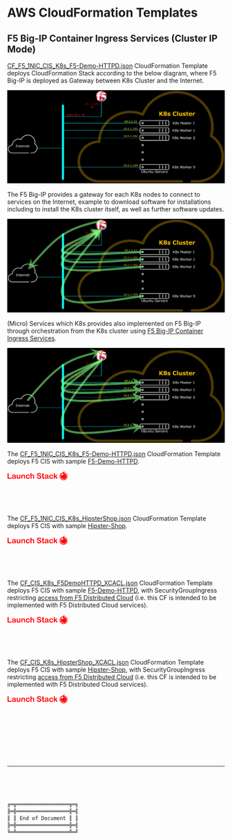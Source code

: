 # AWS CloudFormation Templates

## F5 Big-IP Container Ingress Services (Cluster IP Mode)

[CF_F5_1NIC_CIS_K8s_F5-Demo-HTTPD.json](CF_F5_1NIC_CIS_K8s_F5-Demo-HTTPD.json) CloudFormation Template deploys CloudFormation Stack according to the below diagram, where F5 Big-IP is deployed as Gateway between K8s Cluster and the Internet.

![K8s Cluster Logical Diagram with Big-IP One NIC](../Figures/K8sClusterLogicalDiagramBigIPOneNIC.png)

The F5 Big-IP provides a gateway for each K8s nodes to connect to services on the Internet, example to download software for installations including to install the K8s cluster itself, as well as further software updates.

![K8s Cluster Logical Diagram with Big-IP as Gateway](../Figures/K8sClusterLogicalDiagramBigIPOneNICOutgoing.png)

(Micro) Services which K8s provides also implemented on F5 Big-IP through orchestration from the K8s cluster using [F5 Big-IP Container Ingress Services](https://clouddocs.f5.com/containers/latest/userguide/what-is.html).

![K8s Cluster Logical Diagram with Big-IP CIS](../Figures/K8sClusterLogicalDiagramBigIPOneNICIncoming.png)

The [CF_F5_1NIC_CIS_K8s_F5-Demo-HTTPD.json](CF_F5_1NIC_CIS_K8s_F5-Demo-HTTPD.json) CloudFormation Template deploys F5 CIS with sample [F5-Demo-HTTPD](https://github.com/f5devcentral/f5-demo-httpd).

<a href="https://console.aws.amazon.com/cloudformation/home?region=ap-southeast-1#/stacks/new?stackName=F5-CIS-K8s&templateURL=https://aws-f5-singapore-hc-demo-bucket-files.s3-ap-southeast-1.amazonaws.com/CF/CF_F5_1NIC_CIS_K8s_F5-Demo-HTTPD.json"><img align="center" src="https://github.com/gjwdyk/Notes-K8s/raw/main/Figures/LaunchStackJigokuShoujo.png" width="140" height="22"/></a>

<br><br><br>

The [CF_F5_1NIC_CIS_K8s_HipsterShop.json](CF_F5_1NIC_CIS_K8s_HipsterShop.json) CloudFormation Template deploys F5 CIS with sample [Hipster-Shop](https://gitlab.com/volterra.io/samples/-/blob/master/hipster-shop/kubernetes-manifests.yaml).

<a href="https://console.aws.amazon.com/cloudformation/home?region=ap-southeast-1#/stacks/new?stackName=F5-CIS-K8s&templateURL=https://aws-f5-singapore-hc-demo-bucket-files.s3-ap-southeast-1.amazonaws.com/CF/CF_F5_1NIC_CIS_K8s_HipsterShop.json"><img align="center" src="https://github.com/gjwdyk/Notes-K8s/raw/main/Figures/LaunchStackJigokuShoujo.png" width="140" height="22"/></a>

<br><br><br>



The [CF_CIS_K8s_F5DemoHTTPD_XCACL.json](CF_CIS_K8s_F5DemoHTTPD_XCACL.json) CloudFormation Template deploys F5 CIS with sample [F5-Demo-HTTPD](https://github.com/f5devcentral/f5-demo-httpd), with SecurityGroupIngress restricting [access from F5 Distributed Cloud](https://docs.cloud.f5.com/docs/reference/network-cloud-ref) (i.e. this CF is intended to be implemented with F5 Distributed Cloud services).

<a href="https://console.aws.amazon.com/cloudformation/home?region=ap-southeast-1#/stacks/new?stackName=F5-CIS-K8s&templateURL=https://aws-f5-singapore-hc-demo-bucket-files.s3-ap-southeast-1.amazonaws.com/CF/CF_CIS_K8s_F5DemoHTTPD_XCACL.json"><img align="center" src="https://github.com/gjwdyk/Notes-K8s/raw/main/Figures/LaunchStackJigokuShoujo.png" width="140" height="22"/></a>

<br><br><br>

The [CF_CIS_K8s_HipsterShop_XCACL.json](CF_CIS_K8s_HipsterShop_XCACL.json) CloudFormation Template deploys F5 CIS with sample [Hipster-Shop](https://gitlab.com/volterra.io/samples/-/blob/master/hipster-shop/kubernetes-manifests.yaml), with SecurityGroupIngress restricting [access from F5 Distributed Cloud](https://docs.cloud.f5.com/docs/reference/network-cloud-ref) (i.e. this CF is intended to be implemented with F5 Distributed Cloud services).

<a href="https://console.aws.amazon.com/cloudformation/home?region=ap-southeast-1#/stacks/new?stackName=F5-CIS-K8s&templateURL=https://aws-f5-singapore-hc-demo-bucket-files.s3-ap-southeast-1.amazonaws.com/CF/CF_CIS_K8s_HipsterShop_XCACL.json"><img align="center" src="https://github.com/gjwdyk/Notes-K8s/raw/main/Figures/LaunchStackJigokuShoujo.png" width="140" height="22"/></a>

<br><br><br>



<br><br><br>
***

<br><br><br>
```
╔═╦═════════════════╦═╗
╠═╬═════════════════╬═╣
║ ║ End of Document ║ ║
╠═╬═════════════════╬═╣
╚═╩═════════════════╩═╝
```
<br><br><br>


